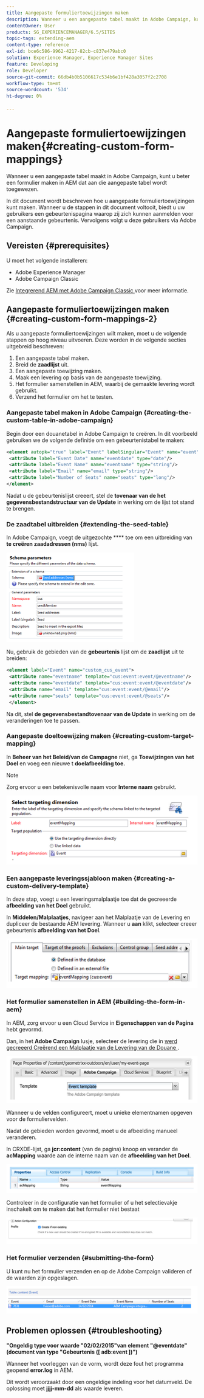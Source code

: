 ```yaml
---
title: Aangepaste formuliertoewijzingen maken
description: Wanneer u een aangepaste tabel maakt in Adobe Campaign, kunt u beter een formulier maken in AEM dat is toegewezen aan die aangepaste tabel
contentOwner: User
products: SG_EXPERIENCEMANAGER/6.5/SITES
topic-tags: extending-aem
content-type: reference
exl-id: bce6c586-9962-4217-82cb-c837e479abc0
solution: Experience Manager, Experience Manager Sites
feature: Developing
role: Developer
source-git-commit: 66db4b0b5106617c534b6e1bf428a3057f2c2708
workflow-type: tm+mt
source-wordcount: '534'
ht-degree: 0%

---
```


# Aangepaste formuliertoewijzingen maken{#creating-custom-form-mappings}

Wanneer u een aangepaste tabel maakt in Adobe Campaign, kunt u beter een formulier maken in AEM dat aan die aangepaste tabel wordt toegewezen.

In dit document wordt beschreven hoe u aangepaste formuliertoewijzingen kunt maken. Wanneer u de stappen in dit document voltooit, biedt u uw gebruikers een gebeurtenispagina waarop zij zich kunnen aanmelden voor een aanstaande gebeurtenis. Vervolgens volgt u deze gebruikers via Adobe Campaign.

## Vereisten {#prerequisites}

U moet het volgende installeren:

* Adobe Experience Manager
* Adobe Campaign Classic

Zie [ Integrerend AEM met Adobe Campaign Classic ](/help/sites-administering/campaignonpremise.md) voor meer informatie.

## Aangepaste formuliertoewijzingen maken {#creating-custom-form-mappings-2}

Als u aangepaste formuliertoewijzingen wilt maken, moet u de volgende stappen op hoog niveau uitvoeren. Deze worden in de volgende secties uitgebreid beschreven:

1. Een aangepaste tabel maken.
1. Breid de **zaadlijst** uit.
1. Een aangepaste toewijzing maken.
1. Maak een levering op basis van de aangepaste toewijzing.
1. Het formulier samenstellen in AEM, waarbij de gemaakte levering wordt gebruikt.
1. Verzend het formulier om het te testen.

### Aangepaste tabel maken in Adobe Campaign {#creating-the-custom-table-in-adobe-campaign}

Begin door een douanetabel in Adobe Campaign te creëren. In dit voorbeeld gebruiken we de volgende definitie om een gebeurtenistabel te maken:

```xml
<element autopk="true" label="Event" labelSingular="Event" name="event">
 <attribute label="Event Date" name="eventdate" type="date"/>
 <attribute label="Event Name" name="eventname" type="string"/>
 <attribute label="Email" name="email" type="string"/>
 <attribute label="Number of Seats" name="seats" type="long"/>
</element>
```

Nadat u de gebeurtenislijst creeert, stel de **tovenaar van de het gegevensbestandstructuur van de Update** in werking om de lijst tot stand te brengen.

### De zaadtabel uitbreiden {#extending-the-seed-table}

In Adobe Campaign, voegt de uitgezochte **** toe om een uitbreiding van **te creëren zaadadressen (nms)** lijst.

![ chlimage_1-194 ](assets/chlimage_1-194.png)

Nu, gebruik de gebieden van de **gebeurtenis** lijst om de **zaadlijst** uit te breiden:

```xml
<element label="Event" name="custom_cus_event">
 <attribute name="eventname" template="cus:event:event/@eventname"/>
 <attribute name="eventdate" template="cus:event:event/@eventdate"/>
 <attribute name="email" template="cus:event:event/@email"/>
 <attribute name="seats" template="cus:event:event/@seats"/>
 </element>
```

Na dit, stel **de gegevensbestandtovenaar van de Update** in werking om de veranderingen toe te passen.

### Aangepaste doeltoewijzing maken {#creating-custom-target-mapping}

In **Beheer van het Beleid/van de Campagne** niet, ga **Toewijzingen van het Doel** en voeg een nieuwe t **doelafbeelding toe.**

>[!NOTE]
>
>Zorg ervoor u een betekenisvolle naam voor **Interne naam** gebruikt.

![ chlimage_1-195 ](assets/chlimage_1-195.png)

### Een aangepaste leveringssjabloon maken {#creating-a-custom-delivery-template}

In deze stap, voegt u een leveringsmalplaatje toe dat de gecreeerde **afbeelding van het Doel** gebruikt.

In **Middelen/Malplaatjes**, navigeer aan het Malplaatje van de Levering en dupliceer de bestaande AEM levering. Wanneer u **aan** klikt, selecteer creeer gebeurtenis **afbeelding van het Doel**.

![ chlimage_1-196 ](assets/chlimage_1-196.png)

### Het formulier samenstellen in AEM {#building-the-form-in-aem}

In AEM, zorg ervoor u een Cloud Service in **Eigenschappen van de Pagina** hebt gevormd.

Dan, in het **Adobe Campaign** lusje, selecteer de levering die in [ werd gecreeerd Creërend een Malplaatje van de Levering van de Douane ](#creating-a-custom-delivery-template).

![ chlimage_1-197 ](assets/chlimage_1-197.png)

Wanneer u de velden configureert, moet u unieke elementnamen opgeven voor de formuliervelden.

Nadat de gebieden worden gevormd, moet u de afbeelding manueel veranderen.

In CRXDE-lijst, ga **jcr:content** (van de pagina) knoop en verander de **acMapping** waarde aan de interne naam van de **afbeelding van het Doel**.

![ chlimage_1-198 ](assets/chlimage_1-198.png)

Controleer in de configuratie van het formulier of u het selectievakje inschakelt om te maken dat het formulier niet bestaat

![ chlimage_1-199 ](assets/chlimage_1-199.png)

### Het formulier verzenden {#submitting-the-form}

U kunt nu het formulier verzenden en op de Adobe Campaign valideren of de waarden zijn opgeslagen.

![ chlimage_1-200 ](assets/chlimage_1-200.png)

## Problemen oplossen {#troubleshooting}

**&quot;Ongeldig type voor waarde &quot;02/02/2015&quot;van element &quot;@eventdate&quot;(document van type &quot;Gebeurtenis ([ adb:event ])&quot;)**

Wanneer het voorleggen van de vorm, wordt deze fout het programma geopend **error.log** in AEM.

Dit wordt veroorzaakt door een ongeldige indeling voor het datumveld. De oplossing moet **jjjj-mm-dd** als waarde leveren.
